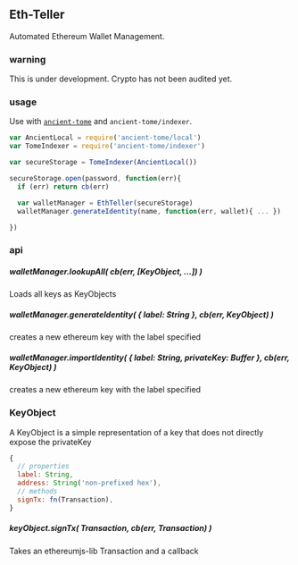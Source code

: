 ## Eth-Teller

Automated Ethereum Wallet Management.

### warning

This is under development. Crypto has not been audited yet.

### usage

Use with [`ancient-tome`](https://github.com/kumavis/ancient-tome) and `ancient-tome/indexer`.

```js
var AncientLocal = require('ancient-tome/local')
var TomeIndexer = require('ancient-tome/indexer')

var secureStorage = TomeIndexer(AncientLocal())

secureStorage.open(password, function(err){
  if (err) return cb(err)

  var walletManager = EthTeller(secureStorage)
  walletManager.generateIdentity(name, function(err, wallet){ ... })

})
```

### api


##### walletManager.lookupAll( cb(err, [KeyObject, ...]) )

Loads all keys as KeyObjects

##### walletManager.generateIdentity( { label: String }, cb(err, KeyObject) )

creates a new ethereum key with the label specified

##### walletManager.importIdentity( { label: String, privateKey: Buffer }, cb(err, KeyObject) )

creates a new ethereum key with the label specified

### KeyObject

A KeyObject is a simple representation of a key that does not directly expose the privateKey

```js
{
  // properties
  label: String,
  address: String('non-prefixed hex'),
  // methods
  signTx: fn(Transaction),
}
```

##### keyObject.signTx( Transaction, cb(err, Transaction) )

Takes an ethereumjs-lib Transaction and a callback
